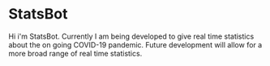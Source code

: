 # StatsBot
Hi i'm StatsBot. Currently I am being developed to give real time statistics about the on going COVID-19 pandemic. Future development will allow for a more broad range of real time statistics.

